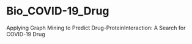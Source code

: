 # Bio_COVID-19_Drug
Applying Graph Mining to Predict Drug-ProteinInteraction: A Search for COVID-19 Drug

